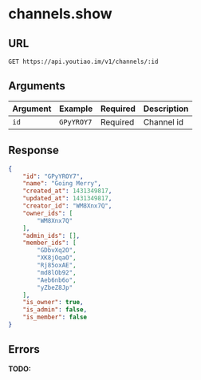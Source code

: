 # channels.show

## URL

`GET https://api.youtiao.im/v1/channels/:id`

## Arguments

| Argument | Example    | Required | Description |
| -------- | ---------- | -------- | ----------- |
| `id`     | `GPyYROY7` | Required | Channel id  |

## Response

```json
{
    "id": "GPyYROY7",
    "name": "Going Merry",
    "created_at": 1431349817,
    "updated_at": 1431349817,
    "creator_id": "WM8Xnx7Q",
    "owner_ids": [
        "WM8Xnx7Q"
    ],
    "admin_ids": [],
    "member_ids": [
        "GDbvXq2O",
        "XK8jOqaO",
        "Rj85oxAE",
        "md8lOb92",
        "Aeb6nb6o",
        "yZbeZ8Jp"
    ],
    "is_owner": true,
    "is_admin": false,
    "is_member": false
}
```

## Errors

**TODO:**
